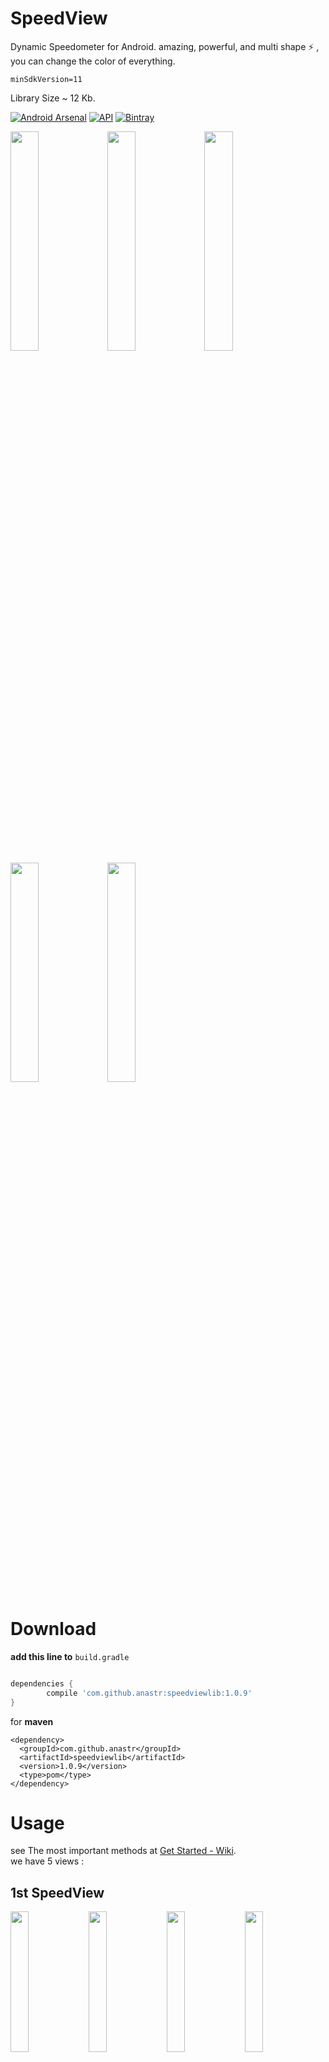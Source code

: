 # SpeedView
Dynamic Speedometer for Android. amazing, powerful, and multi shape :zap: , you can change the color of everything.

`minSdkVersion=11`

Library Size ~ 12 Kb.

[![Android Arsenal](https://img.shields.io/badge/Android%20Arsenal-SpeedView-blue.svg?style=true)](https://android-arsenal.com/details/1/4169)
[![API](https://img.shields.io/badge/API-+11-red.svg?style=flat)](#)
[![Bintray](https://img.shields.io/bintray/v/anastr/maven/SpeedView.svg)](https://bintray.com/anastr/maven/SpeedView)

<img src="/images/SpeedView.gif" width="30%" />
<img src="/images/DeluxeSpeedView.gif" width="30%" />
<img src="/images/AwesomeSpeedometer.gif" width="30%" /><br/>
<img src="/images/RaySpeedometer.gif" width="30%" />
<img src="/images/PointerSpeedometer.gif" width="30%" />

# Download

**add this line to** `build.gradle`

```gradle

dependencies {
	    compile 'com.github.anastr:speedviewlib:1.0.9'
}

```

for **maven**

```maven
<dependency>
  <groupId>com.github.anastr</groupId>
  <artifactId>speedviewlib</artifactId>
  <version>1.0.9</version>
  <type>pom</type>
</dependency>
```

# Usage
see The most important methods at [Get Started - Wiki](https://github.com/anastr/SpeedView/wiki/Get-Started).<br>
we have 5 views :

## 1st SpeedView

<img src="/images/SpeedView1.png" width="24%" />
<img src="/images/SpeedView2.png" width="24%" />
<img src="/images/SpeedView3.png" width="24%" />
<img src="/images/SpeedView4.png" width="24%" />

**add SpeedView to your layout**

```xml

<com.github.anastr.speedviewlib.SpeedView
        android:id="@+id/speedView"
        android:layout_width="250dp"
        android:layout_height="wrap_content" />

```

change the **speed** from your code : 

```java

SpeedView speedView = (SpeedView) findViewById(R.id.speedView);

// change speed to 50 Km/h
speedView.speedTo(50);
```

you can change max speed by this line (default : 100)
```java
speedView.setMaxSpeed(220);

/** 
  * see also:
  * speedView.setWithTremble(false);
  * speedView.setIndicatorColor(Color.BLUE);
  * speedView.setHighSpeedColor(Color.RED);
  * .....
  */

```

## 2nd DeluxeSpeedView
SpeedView with Blur Effects.

<img src="/images/DeluxeSpeedView1.png" width="30%" />
<img src="/images/DeluxeSpeedView2.png" width="30%" />

**add DeluxeSpeedView to your layout**

```xml

<com.github.anastr.speedviewlib.DeluxeSpeedView
        android:id="@+id/deluxeSpeedView"
        android:layout_width="250dp"
        android:layout_height="wrap_content" />

```
the same methods in SpeedView
```java
DeluxeSpeedView deluxeSpeedView = (DeluxeSpeedView) findViewById(R.id.deluxeSpeedView);

deluxeSpeedView.speedTo(50);

deluxeSpeedView.setMaxSpeed(220);
```

special methods for DeluxeSpeedView :
```java
deluxeSpeedView.setWithEffects(false); //def : true

deluxeSpeedView.setSpeedBackgroundColor(Color.YELLOW);
```

## 3rd AwesomeSpeedometer

<img src="/images/AwesomeSpeedometer.png" width="30%" />

**add AwesomeSpeedometer to your layout**

```xml

<com.github.anastr.speedviewlib.AwesomeSpeedometer
        android:id="@+id/awesomeSpeedometer"
        android:layout_width="300dp"
        android:layout_height="wrap_content"
        app:speedometerWidth="75dp"
        app:indicatorWidth="35dp" />

```
the same methods in SpeedView
```java
AwesomeSpeedometer awesomeSpeedometer = (AwesomeSpeedometer) findViewById(R.id.awesomeSpeedometer);

awesomeSpeedometer.speedTo(50);

awesomeSpeedometer.setMaxSpeed(220);
```

special methods for AwesomeSpeedometer :
```java
awesomeSpeedometer.setIndicatorWidth(80); //def : 60dp

awesomeSpeedometer.setTrianglesColor(Color.YELLOW);
awesomeSpeedometer.setSpeedometerColor(Color.RED);
```

## 4th RaySpeedometer

<img src="/images/RaySpeedometer.png" width="30%" />

**add RaySpeedometer to your layout**

```xml

<com.github.anastr.speedviewlib.RaySpeedometer
        android:id="@+id/raySpeedometer"
        android:layout_width="300dp"
        android:layout_height="wrap_content" />

```
the same methods in SpeedView.<br/>
special methods for RaySpeedometer :
```java
raySpeedometer.setDegreeBetweenMark(3); //def : 5
raySpeedometer.setMarkWidth(2); //def : 3dp
raySpeedometer.setRayColor(Color.RED);
```

## 5th PointerSpeedometer

<img src="/images/PointerSpeedometer.png" width="30%" />

**add PointerSpeedometer to your layout**

```xml

<com.github.anastr.speedviewlib.PointerSpeedometer
        android:id="@+id/pointerSpeedometer"
        android:layout_width="300dp"
        android:layout_height="wrap_content" />

```
the same methods in SpeedView.<br/>
special methods for PointerSpeedometer :
```java
pointerSpeedometer.setUnitTextSize(15); //def : 5dp
pointerSpeedometer.setPointerColor(Color.RED);
```

# Attributes

and also you can change everything in XML, see this Attributes for **all Speedometers** : 

```xml

app:unit="m/s" <!-- def : Km/h -->
app:maxSpeed="220" <!-- def : 100 -->
app:withTremble="false" <!-- def : true -->
app:withBackgroundCircle="false" <!-- def : true -->
app:speedometerWidth="35dp" <!-- def : 30dp -->
app:indicatorColor="#2b38e6" 
app:centerCircleColor="#b2f941ff" 
app:lowSpeedColor="#58ed21"
app:mediumSpeedColor="#edd029"
app:highSpeedColor="#ec2f33"
app:markColor="#99000000"
app:textColor="#e23900"
app:textColor="#84ff84"
app:speedTextColor="#000000"

```
Attributes for **DeluxeSpeedView** and **RaySpeedometer** :

```xml

app:withEffects="false" <!-- def : true -->
app:speedBackgroundColor="#000077"

```

Attributes just for **AwesomeSpeedometer** :

```xml

app:speedometerWidth="70dp" <!-- def : 60dp -->
app:indicatorWidth="#30dp" <!-- def : 25dp -->
app:speedometerColor="#ef3737"
app:trianglesColor="#25b9b4"

```

Attributes just for **RaySpeedometer** :

```xml

app:rayColor="#d8ff0000" <!-- def : WHITE -->
app:degreeBetweenMark="7" <!-- def : 5 -->
app:markWidth="5dp" <!-- def : 3dp -->

```

Attributes just for **PointerSpeedometer** :

```xml

app:speedometerColor="#ffb26b" <!-- def : #eeeeee -->
app:pointerColor="#ffff00" <!-- def : WHITE -->
app:unitTextSize="15dp" <!-- def : 11dp -->

```

## Coming Soon ...
i well try to draw this Speedometer.
if you have any idea, image, template please **open new issue** and give me the image , and i well try to add it to the Library.

<img src="/images/new2.png" width="30%" />
<img src="/images/new3.png" width="30%" />

# LICENSE
```

Copyright 2016 Anas ALtair

Licensed under the Apache License, Version 2.0 (the "License");
you may not use this file except in compliance with the License.
You may obtain a copy of the License at

    http://www.apache.org/licenses/LICENSE-2.0

Unless required by applicable law or agreed to in writing, software
distributed under the License is distributed on an "AS IS" BASIS,
WITHOUT WARRANTIES OR CONDITIONS OF ANY KIND, either express or implied.
See the License for the specific language governing permissions and
limitations under the License.

```
